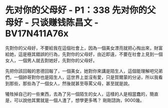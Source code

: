 # 先对你的父母好 - P1：338 先对你的父母好 - 只谈赚钱陈昌文 - BV17N411A76x

先對你的父母好，不要給我在這個社會上，因為一個美女漂亮就把心掏出來，財富給她，這是極其錯誤的行為，先對你的父母好，由近即遠，不要在社會上見到一個女人，一個男人就去對她好，先對你的父母好。

先把你該回報的恩德回報了，一個美女，她對你來講是陌生人，這個能理解吧兄弟們，一個帥哥對你也是陌生人，這世界上並沒有愛，只是賀爾蒙的分泌，所以我看到那些，那些為了一個女人，然後就甚至辱罵父母，甚至就是說。

犧牲掉自己的一些東西，去為了另一個陌生的女人，這樣的人是相當蠢的，簡直是，可以說他其實就是一個人渣了，想學更多嗎？ 剛剛諮詢，9000幾。

